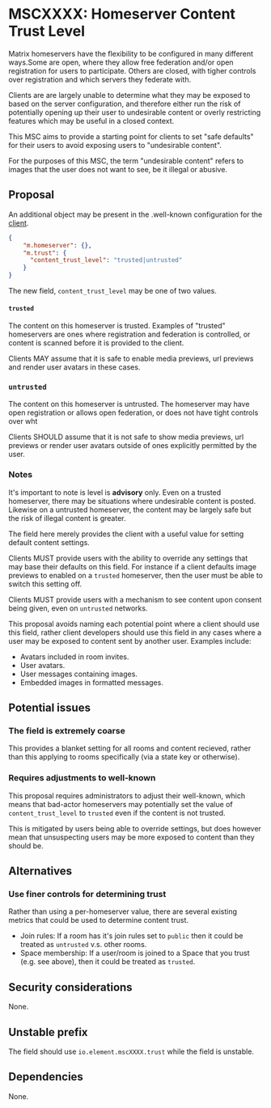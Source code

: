 # MSCXXXX: Homeserver Content Trust Level

Matrix homeservers have the flexibility to be configured in many different ways.Some are open, where they
allow free federation and/or open registration for users to participate. Others are closed, with tigher controls
over registration and which servers they federate with.

Clients are are largely unable to determine what they may be exposed to based on the server configuration, and
therefore either run the risk of potentially opening up their user to undesirable content or overly restricting
features which may be useful in a closed context.

This MSC aims to provide a starting point for clients to set "safe defaults" for their users to avoid exposing
users to "undesirable content".

For the purposes of this MSC, the term "undesirable content" refers to images that the user does not want to see,
be it illegal or abusive.


## Proposal

An additional object may be present in the .well-known configuration for the [client](/.well-known/matrix/client).

```json
{
    "m.homeserver": {},
    "m.trust": {
      "content_trust_level": "trusted|untrusted"
    }
}
```

The new field, `content_trust_level` may be one of two values.

#### `trusted`

The content on this homeserver is trusted. Examples of "trusted" homeservers are ones where
registration and federation is controlled, or content is scanned before it is provided to the client.

Clients MAY assume that it is safe to enable media previews, url previews and render user avatars
in these cases.


### `untrusted`

The content on this homeserver is untrusted. The homeserver may have open registration or allows
open federation, or does not have tight controls over wht 

Clients SHOULD assume that it is not safe to show media previews, url previews or render user
avatars outside of ones explicitly permitted by the user.

### Notes

It's important to note is level is **advisory** only. Even on a trusted homeserver, there may be situations
where undesirable content is posted. Likewise on a untrusted homeserver, the content may be largely safe
but the risk of illegal content is greater.

The field here merely provides the client with a useful value for setting default content settings.

Clients MUST provide users with the ability to override any settings that may base their defaults on
this field. For instance if a client defaults image previews to enabled on a `trusted` homeserver, then
the user must be able to switch this setting off.

Clients MUST provide users with a mechanism to see content upon consent being given, even on `untrusted` networks.

This proposal avoids naming each potential point where a client should use this field, rather client developers
should use this field in any cases where a user may be exposed to content sent by another user. Examples include:

 - Avatars included in room invites.
 - User avatars.
 - User messages containing images.
 - Embedded images in formatted messages.


## Potential issues

### The field is extremely coarse 

This provides a blanket setting for all rooms and content recieved, rather than this applying to rooms
specifically (via a state key or otherwise). 


### Requires adjustments to well-known

This proposal requires administrators to adjust their well-known, which means that bad-actor homeservers
may potentially set the value of `content_trust_level` to `trusted` even if the content is not trusted.

This is mitigated by users being able to override settings, but does however mean that unsuspecting users
may be more exposed to content than they should be.


## Alternatives

### Use finer controls for determining trust

Rather than using a per-homeserver value, there are several existing metrics that could be used to determine
content trust.

  - Join rules: If a room has it's join rules set to `public` then it could be treated as `untrusted` v.s. other rooms.
  - Space membership: If a user/room is joined to a Space that you trust (e.g. see above), then it could be treated
    as `trusted`.

## Security considerations

None.

## Unstable prefix

The field should use `io.element.mscXXXX.trust` while the field is unstable.

## Dependencies

None.